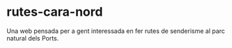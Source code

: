 # rutes-cara-nord
Una web pensada per a gent interessada en fer rutes de senderisme al parc natural dels Ports.
